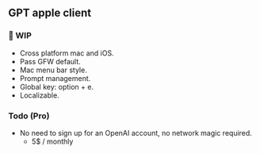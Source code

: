 ## GPT apple client
### 🚧 WIP

- Cross platform mac and iOS. 
- Pass GFW default.
- Mac menu bar style.
- Prompt management.
- Global key: option + e.
- Localizable.

### Todo (Pro)
- No need to sign up for an OpenAI account, no network magic required.
  - 5$ / monthly

